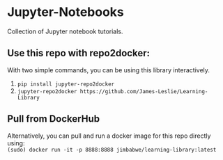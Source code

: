 # Jupyter-Notebooks
Collection of Jupyter notebook tutorials.

## Use this repo with repo2docker:
With two simple commands, you can be using this library interactively.
  1. `pip install jupyter-repo2docker`
  2. `jupyter-repo2docker https://github.com/James-Leslie/Learning-Library`

## Pull from DockerHub
Alternatively, you can pull and run a docker image for this repo directly using:   
`(sudo) docker run -it -p 8888:8888 jimbabwe/learning-library:latest`
